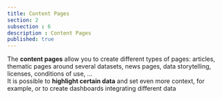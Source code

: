 ```yaml
---
title: Content Pages
section: 2
subsection : 6
description : Content Pages
published: true
---
```


The **content pages** allow you to create different types of pages: articles, thematic pages around several datasets, news pages, data storytelling, licenses, conditions of use, ...  
It is possible to **highlight certain data** and set even more context, for example, or to create dashboards integrating different data
